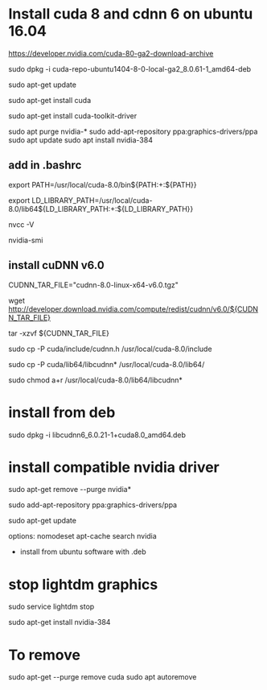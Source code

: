 # Install cuda 8 and cdnn 6 on ubuntu 16.04

https://developer.nvidia.com/cuda-80-ga2-download-archive

sudo dpkg -i cuda-repo-ubuntu1404-8-0-local-ga2_8.0.61-1_amd64-deb

sudo apt-get update

sudo apt-get install cuda

sudo apt-get install cuda-toolkit-driver

sudo apt purge nvidia-*
sudo add-apt-repository ppa:graphics-drivers/ppa
sudo apt update
sudo apt install nvidia-384


## add in .bashrc
export PATH=/usr/local/cuda-8.0/bin${PATH:+:${PATH}}

export LD_LIBRARY_PATH=/usr/local/cuda-8.0/lib64${LD_LIBRARY_PATH:+:${LD_LIBRARY_PATH}}


nvcc -V

nvidia-smi

## install cuDNN v6.0
CUDNN_TAR_FILE="cudnn-8.0-linux-x64-v6.0.tgz"

wget http://developer.download.nvidia.com/compute/redist/cudnn/v6.0/${CUDNN_TAR_FILE}

tar -xzvf ${CUDNN_TAR_FILE}

sudo cp -P cuda/include/cudnn.h /usr/local/cuda-8.0/include

sudo cp -P cuda/lib64/libcudnn* /usr/local/cuda-8.0/lib64/

sudo chmod a+r /usr/local/cuda-8.0/lib64/libcudnn*

# install from deb
sudo dpkg -i libcudnn6_6.0.21-1+cuda8.0_amd64.deb

# install compatible nvidia driver
sudo apt-get remove --purge nvidia*

sudo add-apt-repository ppa:graphics-drivers/ppa

sudo apt-get update

options:
nomodeset
apt-cache search nvidia
- install from ubuntu software with .deb

# stop lightdm graphics
sudo service lightdm stop




sudo apt-get install nvidia-384



# To remove
sudo apt-get --purge remove cuda
sudo apt autoremove
